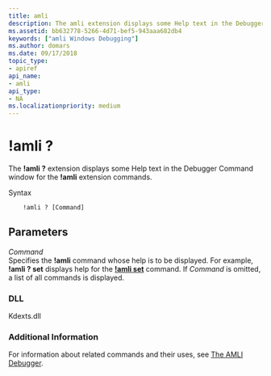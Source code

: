 ```yaml
---
title: amli
description: The amli extension displays some Help text in the Debugger Command window for the amli extension commands.
ms.assetid: bb632778-5266-4d71-bef5-943aaa682db4
keywords: ["amli Windows Debugging"]
ms.author: domars
ms.date: 09/17/2018
topic_type:
- apiref
api_name:
- amli
api_type:
- NA
ms.localizationpriority: medium
---
```


# !amli ?


The **!amli ?** extension displays some Help text in the Debugger Command window for the **!amli** extension commands.

Syntax

```dbgcmd
    !amli ? [Command] 
```

## <span id="ddk__amli__dbg"></span><span id="DDK__AMLI__DBG"></span>Parameters


<span id="_______Command______"></span><span id="_______command______"></span><span id="_______COMMAND______"></span> *Command*   
Specifies the **!amli** command whose help is to be displayed. For example, **!amli ? set** displays help for the [**!amli set**](-amli-set.md) command. If *Command* is omitted, a list of all commands is displayed.

### <span id="DLL"></span><span id="dll"></span>DLL

Kdexts.dll

### <span id="Additional_Information"></span><span id="additional_information"></span><span id="ADDITIONAL_INFORMATION"></span>Additional Information

For information about related commands and their uses, see [The AMLI Debugger](the-amli-debugger.md).

 

 





